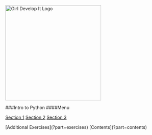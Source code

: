 <img src="../images/gdi_logo_badge.png" alt="Girl Develop It Logo" style="width: 300px;"/>

###Intro to Python
####Menu

[Section 1](?part=part1)
[Section 2](?part=part2)
[Section 3](?part=part3)
<div class="clearfix"> </div>
[Additional Exercises](?part=exercises)
[Contents](?part=contents)
